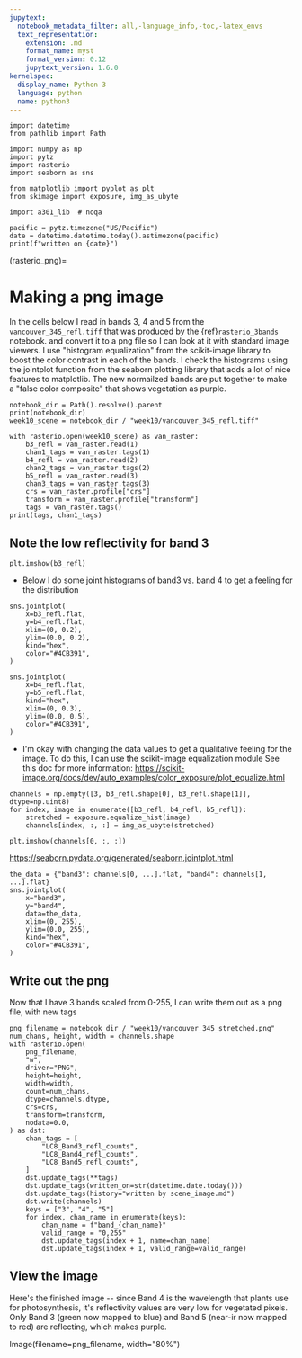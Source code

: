 ```yaml
---
jupytext:
  notebook_metadata_filter: all,-language_info,-toc,-latex_envs
  text_representation:
    extension: .md
    format_name: myst
    format_version: 0.12
    jupytext_version: 1.6.0
kernelspec:
  display_name: Python 3
  language: python
  name: python3
---
```


```{code-cell}
import datetime
from pathlib import Path

import numpy as np
import pytz
import rasterio
import seaborn as sns
```

```{code-cell}
from matplotlib import pyplot as plt
from skimage import exposure, img_as_ubyte
```

```{code-cell}
import a301_lib  # noqa

pacific = pytz.timezone("US/Pacific")
date = datetime.datetime.today().astimezone(pacific)
print(f"written on {date}")
```

(rasterio_png)=
# Making a png image

In the cells below I read in bands 3, 4 and 5 from the
`vancouver_345_refl.tiff` that was produced by the
{ref}`rasterio_3bands` notebook. and convert it to a png file so
I can look at it with standard image viewers.   I use "histogram equalization"
from the scikit-image library to boost the color contrast in each of the bands.  I
check the histograms using the jointplot function from the seaborn plotting library
that adds a lot of nice features to matplotlib.  The new normailzed bands are put
together to make a "false color composite" that shows vegetation as purple.

```{code-cell}
notebook_dir = Path().resolve().parent
print(notebook_dir)
week10_scene = notebook_dir / "week10/vancouver_345_refl.tiff"

with rasterio.open(week10_scene) as van_raster:
    b3_refl = van_raster.read(1)
    chan1_tags = van_raster.tags(1)
    b4_refl = van_raster.read(2)
    chan2_tags = van_raster.tags(2)
    b5_refl = van_raster.read(3)
    chan3_tags = van_raster.tags(3)
    crs = van_raster.profile["crs"]
    transform = van_raster.profile["transform"]
    tags = van_raster.tags()
print(tags, chan1_tags)
```

## Note the low reflectivity for band 3

```{code-cell}
plt.imshow(b3_refl)
```

* Below I do some joint histograms of band3 vs. band 4 to get a feeling for the distribution

```{code-cell}
sns.jointplot(
    x=b3_refl.flat,
    y=b4_refl.flat,
    xlim=(0, 0.2),
    ylim=(0.0, 0.2),
    kind="hex",
    color="#4CB391",
)
```

```{code-cell}
sns.jointplot(
    x=b4_refl.flat,
    y=b5_refl.flat,
    kind="hex",
    xlim=(0, 0.3),
    ylim=(0.0, 0.5),
    color="#4CB391",
)
```

* I'm okay with changing the data values to get a qualitative feeling
  for the image.  To do this, I can use the scikit-image equalization module
  See this doc for more information: https://scikit-image.org/docs/dev/auto_examples/color_exposure/plot_equalize.html

```{code-cell}
channels = np.empty([3, b3_refl.shape[0], b3_refl.shape[1]], dtype=np.uint8)
for index, image in enumerate([b3_refl, b4_refl, b5_refl]):
    stretched = exposure.equalize_hist(image)
    channels[index, :, :] = img_as_ubyte(stretched)
```

```{code-cell}
plt.imshow(channels[0, :, :])
```

https://seaborn.pydata.org/generated/seaborn.jointplot.html

```{code-cell}
the_data = {"band3": channels[0, ...].flat, "band4": channels[1, ...].flat}
sns.jointplot(
    x="band3",
    y="band4",
    data=the_data,
    xlim=(0, 255),
    ylim=(0.0, 255),
    kind="hex",
    color="#4CB391",
)
```

## Write out the png

Now that I have 3 bands scaled from 0-255, I can write them out as
a png file, with new tags

```{code-cell}
png_filename = notebook_dir / "week10/vancouver_345_stretched.png"
num_chans, height, width = channels.shape
with rasterio.open(
    png_filename,
    "w",
    driver="PNG",
    height=height,
    width=width,
    count=num_chans,
    dtype=channels.dtype,
    crs=crs,
    transform=transform,
    nodata=0.0,
) as dst:
    chan_tags = [
        "LC8_Band3_refl_counts",
        "LC8_Band4_refl_counts",
        "LC8_Band5_refl_counts",
    ]
    dst.update_tags(**tags)
    dst.update_tags(written_on=str(datetime.date.today()))
    dst.update_tags(history="written by scene_image.md")
    dst.write(channels)
    keys = ["3", "4", "5"]
    for index, chan_name in enumerate(keys):
        chan_name = f"band_{chan_name}"
        valid_range = "0,255"
        dst.update_tags(index + 1, name=chan_name)
        dst.update_tags(index + 1, valid_range=valid_range)
```

## View the image

Here's the finished image -- since Band 4 is the wavelength that
plants use for photosynthesis, it's reflectivity values are
very low for vegetated pixels.  Only Band 3 (green now mapped to blue) and
Band 5 (near-ir now mapped to red) are reflecting, which makes purple.


Image(filename=png_filename, width="80%")
